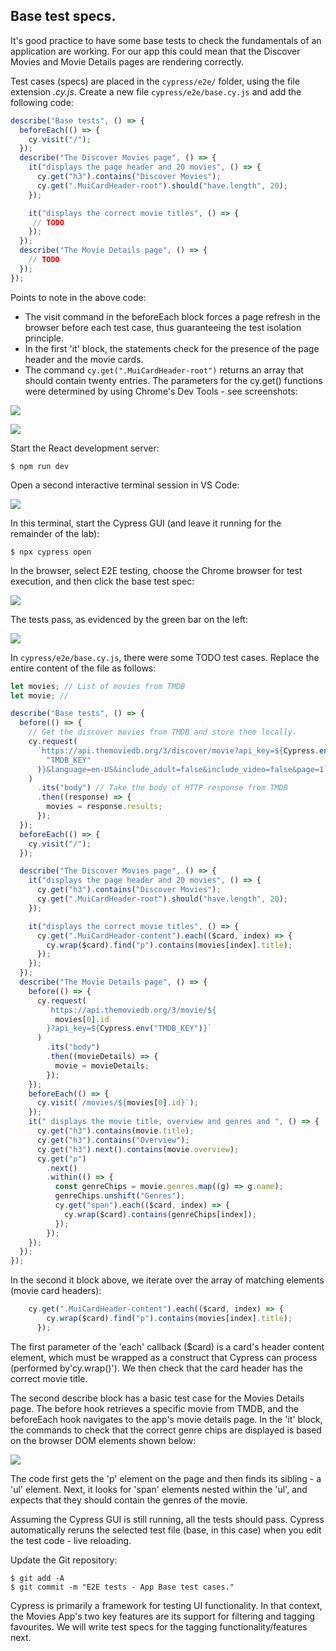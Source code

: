 ## Base test specs.

It's good practice to have some base tests to check the fundamentals of an application are working. For our app this could mean that the Discover Movies and Movie Details pages are rendering correctly.

Test cases (specs) are placed in the `cypress/e2e/` folder, using the file extension *.cy.js*. Create a new file `cypress/e2e/base.cy.js` and add the following code:
~~~js
describe("Base tests", () => {
  beforeEach(() => {
    cy.visit("/");
  });
  describe("The Discover Movies page", () => {
    it("displays the page header and 20 movies", () => {
      cy.get("h3").contains("Discover Movies");
      cy.get(".MuiCardHeader-root").should("have.length", 20);
    });

    it("displays the correct movie titles", () => {
     // TODO
    });
  });
  describe("The Movie Details page", () => {
    // TODO
  });
});
~~~
Points to note in the above code:

+ The visit command in the beforeEach block forces a page refresh in the browser before each test case, thus guaranteeing the test isolation principle. 
+ In the first 'it' block, the statements check for the presence of the page header and the movie cards. 
+ The command `cy.get(".MuiCardHeader-root")` returns an array that should contain twenty entries. The parameters for the cy.get() functions were determined by using Chrome's Dev Tools - see screenshots:

![][homeheader]

![][cardheader2]

Start the React development server:
~~~
$ npm run dev
~~~
Open a second interactive terminal session in VS Code:

![][terminal]

In this terminal, start the Cypress GUI (and leave it running for the remainder of the lab):
~~~
$ npx cypress open
~~~
In the browser, select E2E testing, choose the Chrome browser for test execution, and then click the base test spec:

![][base]

The tests pass, as evidenced by the green bar on the left:

![][green]

In `cypress/e2e/base.cy.js`, there were some TODO test cases. Replace the entire content of the file as follows:

~~~js
let movies; // List of movies from TMDB
let movie; //

describe("Base tests", () => {
  before(() => {
    // Get the discover movies from TMDB and store them locally.
    cy.request(
      `https://api.themoviedb.org/3/discover/movie?api_key=${Cypress.env(
        "TMDB_KEY"
      )}&language=en-US&include_adult=false&include_video=false&page=1`
    )
      .its("body") // Take the body of HTTP response from TMDB
      .then((response) => {
        movies = response.results;
      });
  });
  beforeEach(() => {
    cy.visit("/");
  });

  describe("The Discover Movies page", () => {
    it("displays the page header and 20 movies", () => {
      cy.get("h3").contains("Discover Movies");
      cy.get(".MuiCardHeader-root").should("have.length", 20);
    });

    it("displays the correct movie titles", () => {
      cy.get(".MuiCardHeader-content").each(($card, index) => {
        cy.wrap($card).find("p").contains(movies[index].title);
      });
    });
  });
  describe("The Movie Details page", () => {
    before(() => {
      cy.request(
        `https://api.themoviedb.org/3/movie/${
          movies[0].id
        }?api_key=${Cypress.env("TMDB_KEY")}`
      )
        .its("body")
        .then((movieDetails) => {
          movie = movieDetails;
        });
    });
    beforeEach(() => {
      cy.visit(`/movies/${movies[0].id}`);
    });
    it(" displays the movie title, overview and genres and ", () => {
      cy.get("h3").contains(movie.title);
      cy.get("h3").contains("Overview");
      cy.get("h3").next().contains(movie.overview);
      cy.get("p")
        .next()
        .within(() => {
          const genreChips = movie.genres.map((g) => g.name);
          genreChips.unshift("Genres");
          cy.get("span").each(($card, index) => {
            cy.wrap($card).contains(genreChips[index]);
          });
        });
    });
  });
});
~~~
In the second it block above, we iterate over the array of matching elements (movie card headers):
~~~js
    cy.get(".MuiCardHeader-content").each(($card, index) => {
        cy.wrap($card).find("p").contains(movies[index].title);
      });
~~~
The first parameter of the 'each' callback ($card) is a card's header content element, which must be wrapped as a construct that Cypress can process (performed by'cy.wrap()'). We then check that the card header has the correct movie title. 

The second describe block has a basic test case for the Movies Details page. The before hook retrieves a specific movie from TMDB, and the beforeEach hook navigates to the app's movie details page. In the 'it' block, the commands to check that the correct genre chips are displayed is based on the browser DOM elements shown below:

![][mgenres]

The code first gets the 'p' element on the page and then finds its sibling - a 'ul' element. Next, it looks for 'span' elements nested within the 'ul', and expects that they should contain the genres of the movie. 

Assuming the Cypress GUI is still running, all the tests should pass. Cypress automatically reruns the selected test file (base, in this case) when you edit the test code - live reloading. 

Update the Git repository:
~~~
$ git add -A
$ git commit -m "E2E tests - App Base test cases."
~~~

Cypress is primarily a framework for testing UI functionality. In that context, the Movies App's two key features are its support for filtering and tagging favourites. We will write test specs for the tagging functionality/features next.


[homeheader]: ../img/homeheader.png
[cardheader2]: ../img/cardheader2.png
[base]: ../img/base.png
[green]: ../img/green.png
[mgenres]: ../img/mgenres.png
[mgreen]: ../img/mgreen.png
[terminal]: ../img/terminal.png
[run]: ../img/run.png
[instance]: ../img/instance.png
